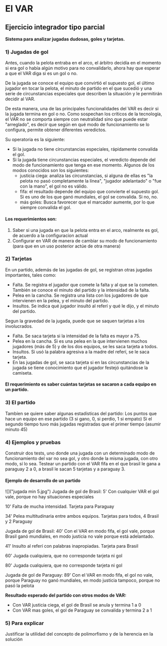 # El VAR 
## Ejercicio integrador tipo parcial

**Sistema para analizar jugadas dudosas, goles y tarjetas.**

### 1) Jugadas de gol
Antes, cuando la pelota entraba en el arco, el árbitro decidía en el momento si era gol o había algún motivo para no convalidarlo, ahora hay que esperar a que el VAR diga si es un gol o no. 

De la jugada se conoce el equipo que convirtió el supuesto gol, el último jugador en tocar la pelota, el minuto de partido en el que sucedió y una serie de circunstancias especiales que describen la situación y le permitirán decidir al VAR.

De esta manera, una de las principales funcionalidades del VAR es decir si la jugada termina en gol o no. Como sospechan los críticos de la tecnología, el VAR no se comporta siempre con neutralidad sino que puede estar "arreglado", es decir que según en qué modo de funcionamiento se lo configura, permite obtener diferentes veredictos.

Su operatoria es la siguiente:

* Si la jugada no tiene circunstancias especiales, rápidamente convalida el gol.
* Si la jugada tiene circunstancias especiales, el veredicto depende del modo de funcionamiento que tenga en ese momento. Algunos de los modos conocidos son los siguientes:
  * justicia ciega: analiza las circunstancias, si alguna de ellas es "la pelota no pasó completamente la línea", "jugador adelantado" o "fue con la mano", el gol no es válido.
  * fifa: el resultado depende del equipo que convierte el supuesto gol. Si es uno de los que ganó mundiales, el gol se convalida. Si no, no.
  * más goles: Busca favorecer que el marcador aumente, por lo que siempre convalida el gol.

#### Los requerimientos son:

1. Saber si una jugada en que la pelota entra en el arco, realmente es gol, de acuerdo a la configuracion actual
2. Configurar en VAR de manera de cambiar su modo de funcionamiento (para que en un uso posterior actúe de otra manera) 

### 2) Tarjetas
En un partido, además de las jugadas de gol, se registran otras jugadas importantes, tales como:
* Falta. Se registra el jugador que comete la falta y al que se la cometen. También se conoce el minuto del partido y la intensidad de la falta. 
* Pelea en la cancha. Se registra una lista con los jugadores de que intervienen en la pelea, y el minuto del partido.
* Insultos. Se indica qué jugador insultó al referí y qué le dijo, y el minuto del partido.

Segun la gravedad de la jugada, puede que se saquen tarjetas a los involucrados.

* Falta. Se saca tarjeta si la intensidad de la falta es mayor a 75.
* Pelea en la cancha. Si es una pelea en la que intervienen muchos jugadores (más de 5) y de los dos equipos, se les saca tarjeta a todos. 
* Insultos. Si usó la palabra agresiva a la madre del referí, se le saca tarjeta.
* En las jugadas de gol, se saca tarjeta si en las circunstancias de la jugada se tiene conocimiento que el jugador festejó quitándose la camiseta.

#### El requerimiento es saber cuántas tarjetas se sacaron a cada equipo en un partido.

### 3) El partido
Tambíen se quiere saber algunas estadísticas del partido:
Los puntos que hace un equipo en ese partido (3 si gano, 0, si perdio, 1 si empato) 
Si el segundo tiempo tuvo más jugadas registradas que el primer tiempo (asumir minuto 45)

### 4) Ejemplos y pruebas
Construir dos tests, uno donde una jugada con un determinado modo de funcionamiento del var no sea gol, y otro donde la misma jugada, con otro modo, sí lo sea. 
Testear un partido con el VAR fifa en el que brasil le gana a paraguay 2 a 0, a brasil le sacan 5 tarjetas y a paraguay 3.

#### Ejemplo de desarrollo de un partido


![]("jugada min 5.jpg")
Jugada de gol de Brasil:
5' Con cualquier VAR el gol vale, porque no hay situaciones especiales

10' Falta de mucha intensidad. Tarjeta para Paraguay

34' Pelea multitudinaria entre ambos equipos. Tarjetas para todos, 4 Brasil y 2 Paraguay

Jugada de gol de Brasil:
40' Con el VAR en modo fifa, el gol vale, porque Brasil ganó mundiales, en modo justicia no vale porque está adelantado. 

41' Insulto al referí con palabras inapropiadas. Tarjeta para Brasil

60' Jugada cualquiera, que no corresponde tarjeta ni gol

80' Jugada cualquiera, que no corresponde tarjeta ni gol

Jugada de gol de Paraguay:
89' Con el VAR en modo fifa, el gol no vale, porque Paraguay no ganó mundiales, en modo justicia tampoco, porque no pasó la pelota


**Resultado esperado del partido con otros modos de VAR:**

* Con VAR justicia ciega, el gol de Brasil se anula y termina 1 a 0
* Con VAR mas goles, el gol de Paraguay se convalida y termina 2 a 1

### 5) Para explicar
Justificar la utilidad del concepto de polimorfismo y de la herencia en la solución

